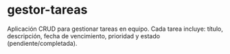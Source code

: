 # gestor-tareas
Aplicación CRUD para gestionar tareas en equipo. Cada tarea incluye: título, descripción, fecha de vencimiento, prioridad y estado (pendiente/completada).
